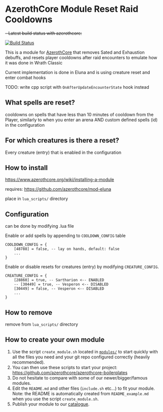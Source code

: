 # AzerothCore Module Reset Raid Cooldowns

~~- Latest build status with azerothcore:~~

[![Build Status](
https://github.com/sogladev/mod-reset-raid-cooldowns/actions/workflows/core-build.yml/badge.svg?branch=master&event=push)](https://github.com/sogladev/mod-reset-raid-cooldowns)

This is a module for [AzerothCore](http://www.azerothcore.org) that removes Sated and Exhaustion debuffs, and resets player cooldowns after raid encounters to emulate how it was done in Wrath Classic

Current implementation is done in Eluna and is using creature reset and enter combat hooks

TODO: write cpp script with `OnAfterUpdateEncounterState` hook instead

## What spells are reset?
cooldowns on spells that have less than 10 minutes of cooldown from the Player, similarly to when you enter an arena AND custom defined spells (id) in the configuration

## For which creatures is there a reset?
Every creature (entry) that is enabled in the configuration


## How to install
https://www.azerothcore.org/wiki/installing-a-module

requires: https://github.com/azerothcore/mod-eluna

place in `lua_scripts/` directory

## Configuration
can be done by modifying .lua file

Enable or add spells by appending to `COOLDOWN_CONFIG` table
```
COOLDOWN_CONFIG = {
    [48788] = false, -- lay on hands, default: false
    ...
}
```

Enable or disable resets for creatures (entry) by modifying `CREATURE_CONFIG`.
```
CREATURE_CONFIG = {
    [28860] = true, -- Sartharion <-- ENABLED
    -- [30449] = true, -- Vesperon <-- DISABLED
    [30449] = false, -- Vesperon <-- DISABLED
    ...
}
```


<!---
Requires source recompilation

Apply database changes: `data/sql/db-world/base/demonic_pact_classic.sql`
```
-- reduce Internal Cooldown from 20 seconds (20000) to 5 seconds (5000), some sources say 1 second (1000)
SET @ICD:=5000;
UPDATE `spell_proc_event` SET `Cooldown`=@ICD WHERE `entry` IN (53646, 54909);
DELETE FROM `spell_script_names` WHERE `spell_id` = 48090;
INSERT INTO `spell_script_names` (`spell_id`, `ScriptName`) VALUES (48090, 'spell_warl_demonic_pact_classic');
```
-->

## How to remove

remove from `lua_scripts/` directory

<!---
1. Undo database changes: `optional/undo_demonic_pact_classic.sql`
```
-- restore Internal Cooldown to 20 seconds (20000)
SET @ICD:=20000;
UPDATE `spell_proc_event` SET `Cooldown`=@ICD WHERE `entry` IN (53646, 54909);
DELETE FROM `spell_script_names` WHERE `spell_id` = 48090;
```

2. Remove `mod-demonic-pact-classic` folder
-->

## How to create your own module

1. Use the script `create_module.sh` located in [`modules/`](https://github.com/azerothcore/azerothcore-wotlk/tree/master/modules) to start quickly with all the files you need and your git repo configured correctly (heavily recommended).
1. You can then use these scripts to start your project: https://github.com/azerothcore/azerothcore-boilerplates
1. Do not hesitate to compare with some of our newer/bigger/famous modules.
1. Edit the `README.md` and other files (`include.sh` etc...) to fit your module. Note: the README is automatically created from `README_example.md` when you use the script `create_module.sh`.
1. Publish your module to our [catalogue](https://github.com/azerothcore/modules-catalogue).
